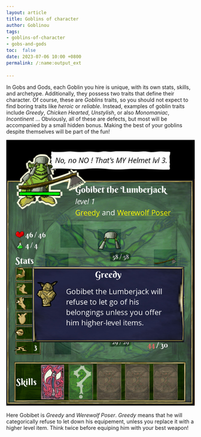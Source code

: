 ```yaml
---
layout: article
title: Goblins of character
author: Goblinou
tags:
- goblins-of-character
- gobs-and-gods
toc:  false
date: 2023-07-06 10:00 +0800
permalink: /:name:output_ext

---
```


In Gobs and Gods, each Goblin you hire is unique, with its own stats, skills, and archetype. Additionally, they possess two traits that define their character. 
Of course, these are *Goblins* traits, so you should not expect to find boring traits like *heroic* or *reliable*. Instead, examples of goblin traits include *Greedy*, *Chicken Hearted*, *Unstylish*, or also *Monomaniac*, *Incontinent* ... 
Obviously, all of these are defects, but most will be accompanied by a small hidden bonus. Making the best of your goblins despite themselves will be part of the fun!


![greedy goblin refusing to let down his precious helmet](assets/images/greedy.jpg)


Here Gobibet is *Greedy* and *Werewolf Poser*. *Greedy* means that he will categorically refuse to let down his equipement, unless you replace it with a higher level item. 
Think twice before equiping him with your best weapon!


